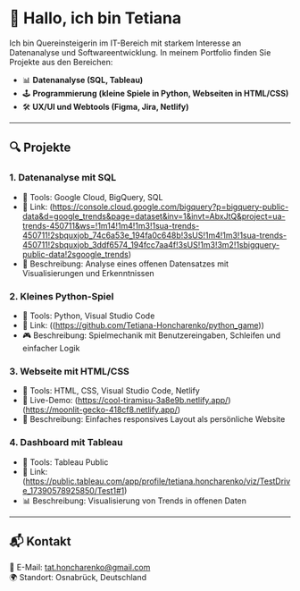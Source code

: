 # 👋 Hallo, ich bin Tetiana

Ich bin Quereinsteigerin im IT-Bereich mit starkem Interesse an Datenanalyse und Softwareentwicklung. In meinem Portfolio finden Sie Projekte aus den Bereichen:

- 📊 **Datenanalyse (SQL, Tableau)**
- 🕹️ **Programmierung (kleine Spiele in Python, Webseiten in HTML/CSS)**
- 🛠️ **UX/UI und Webtools (Figma, Jira, Netlify)**

---

## 🔍 Projekte

### 1. **Datenanalyse mit SQL**
- 📁 Tools: Google Cloud, BigQuery, SQL
- 🔗 Link: (https://console.cloud.google.com/bigquery?p=bigquery-public-data&d=google_trends&page=dataset&inv=1&invt=AbxJtQ&project=ua-trends-450711&ws=!1m14!1m4!1m3!1sua-trends-450711!2sbquxjob_74c6a53e_194fa0c648b!3sUS!1m4!1m3!1sua-trends-450711!2sbquxjob_3ddf6574_194fcc7aa4f!3sUS!1m3!3m2!1sbigquery-public-data!2sgoogle_trends)
- 📝 Beschreibung: Analyse eines offenen Datensatzes mit Visualisierungen und Erkenntnissen

### 2. **Kleines Python-Spiel**
- 📁 Tools: Python, Visual Studio Code
- 🔗 Link: ((https://github.com/Tetiana-Honcharenko/python_game))
- 🎮 Beschreibung: Spielmechanik mit Benutzereingaben, Schleifen und einfacher Logik

### 3. **Webseite mit HTML/CSS**
- 📁 Tools: HTML, CSS, Visual Studio Code, Netlify
- 🔗 Live-Demo: (https://cool-tiramisu-3a8e9b.netlify.app/) (https://moonlit-gecko-418cf8.netlify.app/) 
- 📝 Beschreibung: Einfaches responsives Layout als persönliche Website

### 4. **Dashboard mit Tableau**
- 📁 Tools: Tableau Public
- 🔗 Link: (https://public.tableau.com/app/profile/tetiana.honcharenko/viz/TestDrive_17390578925850/Test1#1)
- 📊 Beschreibung: Visualisierung von Trends in offenen Daten

---

## 📬 Kontakt

📧 E-Mail: tat.honcharenko@gmail.com  
🌍 Standort: Osnabrück, Deutschland  


